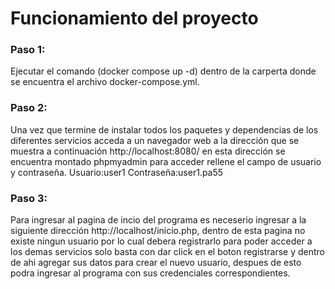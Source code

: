 # Funcionamiento del proyecto
### Paso 1:
Ejecutar el comando (docker compose up -d) dentro de la carperta donde se encuentra el archivo docker-compose.yml.
### Paso 2: 
Una vez que termine de instalar todos los paquetes y dependencias de los diferentes servicios acceda a un navegador web
a la dirección que se muestra a continuación http://localhost:8080/ en esta dirección se encuentra montado phpmyadmin 
para acceder rellene el campo de usuario y contraseña.
Usuario:user1
Contraseña:user1.pa55
### Paso 3:
Para ingresar al pagina de incio del programa es neceserio ingresar a la siguiente dirección http://localhost/inicio.php, 
dentro de esta pagina no existe ningun usuario por lo cual debera registrarlo para poder acceder a los demas servicios
solo basta con dar click en el boton registrarse y dentro de ahi agregar sus datos para crear el nuevo usuario, despues de esto 
podra ingresar al programa con sus credenciales correspondientes.
